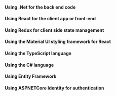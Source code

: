 #### Using .Net for the back end code
#### Using React for the client app or front-end
#### Using Redux for client side state management
#### Using the Material UI styling framework for React
#### Using the TypeScript language
#### Using the C# language
#### Using Entity Framework
#### Using ASPNETCore Identity for authentication
